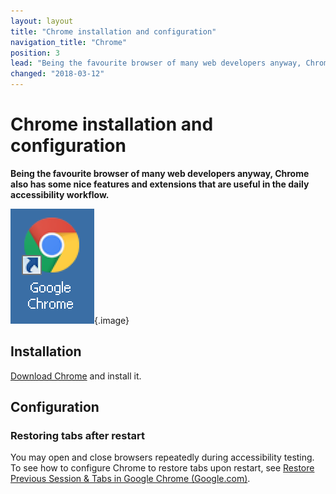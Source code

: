 ```yaml
---
layout: layout
title: "Chrome installation and configuration"
navigation_title: "Chrome"
position: 3
lead: "Being the favourite browser of many web developers anyway, Chrome also has some nice features and extensions that are useful in the daily accessibility workflow."
changed: "2018-03-12"
---
```


# Chrome installation and configuration

**Being the favourite browser of many web developers anyway, Chrome also has some nice features and extensions that are useful in the daily accessibility workflow.**

![Chrome logo](_media/chrome-logo.png){.image}

## Installation

[Download Chrome](https://www.google.com/chrome/browser/desktop/) and install it.

## Configuration

### Restoring tabs after restart

You may open and close browsers repeatedly during accessibility testing. To see how to configure Chrome to restore tabs upon restart, see [Restore Previous Session & Tabs in Google Chrome (Google.com)](https://productforums.google.com/forum/#!topic/chrome/7JoWEVz3CK8).